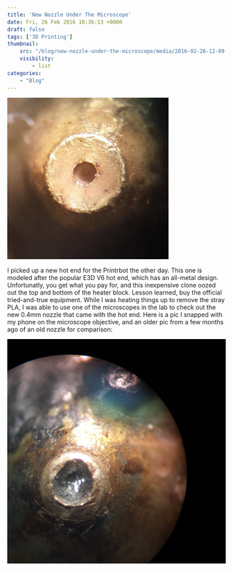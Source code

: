 ```yaml
---
title: 'New Nozzle Under The Microscope'
date: Fri, 26 Feb 2016 10:36:13 +0000
draft: false
tags: ['3D Printing']
thumbnail: 
    src: "/blog/new-nozzle-under-the-microscope/media/2016-02-26-12-09-38-header.jpg"
    visibility:
        - list
categories:
    - "Blog"
---
```


![new nozzle](media/2016-02-26-12-09-38-header.jpg)

I picked up a new hot end for the Printrbot the other day. This one is modeled after the popular E3D V6 hot end, which has an all-metal design. Unfortunatly, you get what you pay for, and this inexpensive clone oozed out the top and bottom of the heater block. Lesson learned, buy the official tried-and-true equipment. While I was heating things up to remove the stray PLA, I was able to use one of the microscopes in the lab to check out the new 0.4mm nozzle that came with the hot end. Here is a pic I snapped with my phone on the microscope objective, and an older pic from a few months ago of an old nozzle for comparison:

![old nozzle](media/2015-11-04-14-19-51.jpg)